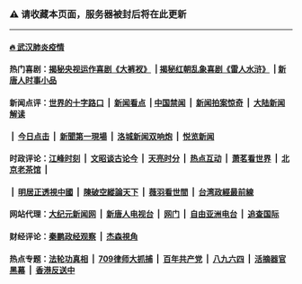 ### ⚠️ 请收藏本页面，服务器被封后将在此更新

---

#### [🔥 武汉肺炎疫情](http://157.230.75.207:10000/videos/corona/)

#### 热门喜剧：[揭秘央视运作喜剧《大裤衩》](http://157.230.75.207:10000/videos/res/big-shorts/) &nbsp;|&nbsp;[揭秘红朝乱象喜剧《雷人水浒》](http://157.230.75.207:10000/videos/res/OutlawsOfMarsh/) &nbsp;|&nbsp;[新唐人时事小品](http://157.230.75.207:10000/videos/res/comedy/)

#### 新闻点评：[世界的十字路口](http://157.230.75.207/tanghao/) &nbsp;|&nbsp; [新闻看点](http://157.230.75.207/news-insight/) &nbsp;|&nbsp;[中国禁闻](http://157.230.75.207/ntdtv-news/) &nbsp;|&nbsp; [新闻拍案惊奇](http://157.230.75.207/dayu/) &nbsp;|&nbsp; [大陆新闻解读](http://157.230.75.207/ntdtv-comedy/)
####   &nbsp;|&nbsp;  [今日点击](http://157.230.75.207/news-click/)  &nbsp;|&nbsp; [新聞第一現場](http://157.230.75.207/primary-scene/) &nbsp;|&nbsp; [洛城新闻双响炮](http://157.230.75.207/la-news/) &nbsp;|&nbsp; [悦览新闻](http://157.230.75.207/dingyue/)

#### 时政评论：[江峰时刻](http://157.230.75.207/today-in-history/) &nbsp;|&nbsp; [文昭谈古论今](http://157.230.75.207/wenzhao/) &nbsp;|&nbsp; [天亮时分](http://157.230.75.207/tianliang/) &nbsp;|&nbsp; [热点互动](http://157.230.75.207/ntdtv-rdhd/) &nbsp;|&nbsp; [萧茗看世界](http://157.230.75.207/simonegao/) &nbsp;|&nbsp; [北京老茶馆](http://157.230.75.207/teahouse/)  &nbsp;|&nbsp;  
####   &nbsp;|&nbsp;  [明居正透視中國](http://157.230.75.207/decoding-china/)  &nbsp;|&nbsp; [陳破空縱論天下](http://157.230.75.207/pokong/)  &nbsp;|&nbsp; [薇羽看世間](http://157.230.75.207/weiyu/)  &nbsp;|&nbsp; [台湾政經最前線](http://157.230.75.207/taiwan/)   

#### 网站代理：[大纪元新闻网](http://157.230.75.207:10080/gb/) &nbsp;|&nbsp; [新唐人电视台](http://157.230.75.207:8808/gb/) &nbsp;|&nbsp; [网门](http://157.230.75.207:11000/) &nbsp;|&nbsp; [自由亚洲电台](http://157.230.75.207:9800/mandarin/) &nbsp;|&nbsp; [追查国际](http://157.230.75.207:10010/)

#### 财经评论：[秦鹏政经观察](http://157.230.75.207/qinpeng/) &nbsp;|&nbsp; [杰森視角 ](http://157.230.75.207/jason/)

#### 热点专题：[法轮功真相](http://157.230.75.207:10000/videos/truth.html) &nbsp;|&nbsp; [709律师大抓捕](http://157.230.75.207:10000/videos/709/) &nbsp;|&nbsp; [百年共产党](http://157.230.75.207:10000/videos/ccp.html) &nbsp;|&nbsp; [八九六四](http://157.230.75.207:10000/videos/88/)  &nbsp;|&nbsp; [活摘器官黑幕](http://157.230.75.207:10000/videos/res/Organs/)  &nbsp;|&nbsp; [香港反送中](http://157.230.75.207:10000/videos/res/hk/) 

<img src='http://gfw-breaker.win/link5.md' width='0px' height='0px'/>

